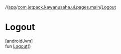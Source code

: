 //[app](../../index.md)/[com.jetpack.kawanusaha.ui.pages.main](index.md)/[Logout](-logout.md)

# Logout

[androidJvm]\
fun [Logout](-logout.md)()

